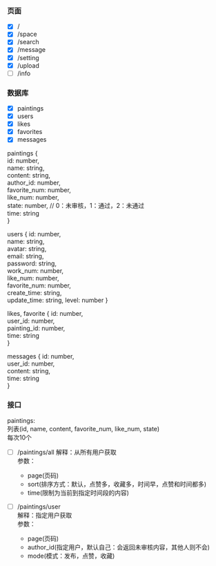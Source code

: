 ### 页面
- [x] /  
- [x] /space  
- [x] /search  
- [x] /message  
- [x] /setting  
- [x] /upload  
- [ ] /info

### 数据库
- [x] paintings
- [x] users
- [x] likes
- [x] favorites
- [x] messages

paintings {  
    id: number,  
    name: string,  
    content: string,  
    author_id: number,  
    favorite_num: number,  
    like_num: number,  
    state: number, // 0：未审核，1：通过，2：未通过  
    time: string  
}

users {
    id: number,  
    name: string,  
    avatar: string,  
    email: string,  
    password: string,  
    work_num: number,  
    like_num: number,  
    favorite_num: number,  
    create_time: string,  
    update_time: string,
    level: number
}

likes, favorite {
    id: number,  
    user_id: number,  
    painting_id: number,  
    time: string  
}

messages {
    id: number,  
    user_id: number,  
    content: string,  
    time: string  
}

### 接口
paintings:  
    列表(id, name, content, favorite_num, like_num, state)  
    每次10个  

- [ ] /paintings/all
解释：从所有用户获取  
参数：     
    - page(页码)  
    - sort(排序方式：默认，点赞多，收藏多，时间早，点赞和时间都多)  
    - time(限制为当前到指定时间段的内容)

- [ ] /paintings/user  
解释：指定用户获取  
参数：   
    - page(页码)  
    - author_id(指定用户，默认自己：会返回未审核内容，其他人则不会)  
    - mode(模式：发布，点赞，收藏)


